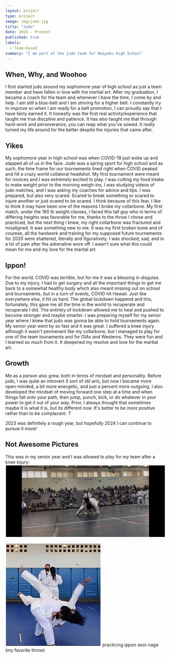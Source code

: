 ```yaml
---
layout: project
type: project
image: img/judo.jpg
title: "Judo"
date: 2019 - Present
published: true
labels:
  - Team-based
summary: "I am part of the judo team for Waipahu High School"
---
```

## When, Why, and Woohoo
I first started judo around my sophomore year of high school as just a team member and have fallen in love with the martial art. After my graduation, I became a coach for the team and whenever I have the time, I come by and help. I am still a blue-belt and I am striving for a higher belt. I constantly try to improve so when I am ready for a belt promotion, I can proudly say that I have fairly earned it. It honestly was the first real activity/experience that taught me true discpline and patience. It has also taught me that through hard-work and perseverance, you can reap what you've sowed. It really turned my life around for the better despite the injuries that came after. 

## Yikes
My sophomore year in high school was when COVID-19 just woke up and slapped all of us in the face. Judo was a spring sport for high school and as such, the time frame for our tournements lined right when COVID peaked and hit a crazy world collateral headshot. My first tournament were meant for novices and I was extremely excited to play. I was cutting my food intake to make weight prior to the morning weigh-ins, I was studying videos of judo matches, and I was asking my coaches for advice and tips. I was prepared, but also very scared. Scared to break something or scared to injure another or just scared to be scared. I think because of this fear, I like to think it may have been one of the reasons I broke my collarbone. My first match, under the 160 lb weight classes, I faced this tall guy who in terms of differing heights was favorable for me, thanks to the throw I chose and practiced, but the next thing I knew, my right collarbone was fractured and misaligned. It was something new to me. It was my first broken bone and of courese, all the hardwork and training for my supposed future tournements for 2020 were shattered, literally and figuratively. I was shocked, sad, and in a lot of pain after the adrenaline wore off.  I wasn't sure what this could mean for me and my love for the marital art.

## Ippon!
For the world, COVID was terrible, but for me it was a blessing in disguise. Due to my injury, I had to get surgery and all the important things to get me back to a somewhat healthy body which also meant missing out on school and tournaments, but in a turn of events, COVID hit Hawaii. Just like everywhere else, it hit us hard. The global lockdown happend and this, fortunately, this gave me all the time in the world to recuperate and recuperate I did. The entirety of lockdown allowed me to heal and pushed to become stronger and maybe smarter. I was preparing myself for my senior year where I knew that judo was gonna be able to hold tournaments again. My senior year went by so fast and it was great. I suffered a knee injury although it wasn't permenant like my collarbone, but I managed to play for one of the team tounaments and for OIAs and Westerns. They were fun and I learned so much from it. It deepened my resolve and love for the martial art. 

## Growth
Me as a person also grew, both in terms of mindset and personality. Before judo, I was quite an introvert (I sort of stil am), but now I became more open-minded, a bit more energetic, and just a percent more outgoing. I also developed the mindset of moving forward one step at a time and when things fall onto your path, then jump, punch, kick, or do whatever in your power to get it out of your way. Prior, I always thought that sometimes maybe it is what it is, but its different now. It's better to be more positive rather than to be complacent. T

2023 was definitely a rough year, but hopefully 2024 I can continue to pursue it more!

## Not Awesome Pictures 
This was in my senior year and I was allowed to play for my team after a knee injury:
<img width = 1000px class="throw-border throw" src="../img/throw.jpg" style="border: 2px solid white;"> 

<img width = 300px class="img-fluid" src="../img/me.jpg" style="border: 2px solid white;"> practicing ippon seoi-nage (my favorite throw)

